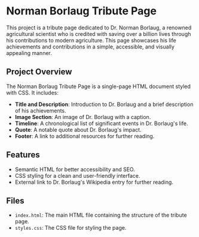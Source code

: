 # Norman Borlaug Tribute Page

This project is a tribute page dedicated to Dr. Norman Borlaug, a renowned agricultural scientist who is credited with saving over a billion lives through his contributions to modern agriculture. This page showcases his life achievements and contributions in a simple, accessible, and visually appealing manner.

## Project Overview

The Norman Borlaug Tribute Page is a single-page HTML document styled with CSS. It includes:
- **Title and Description**: Introduction to Dr. Borlaug and a brief description of his achievements.
- **Image Section**: An image of Dr. Borlaug with a caption.
- **Timeline**: A chronological list of significant events in Dr. Borlaug's life.
- **Quote**: A notable quote about Dr. Borlaug's impact.
- **Footer**: A link to additional resources for further reading.

## Features

- Semantic HTML for better accessibility and SEO.
- CSS styling for a clean and user-friendly interface.
- External link to Dr. Borlaug's Wikipedia entry for further reading.

## Files

- `index.html`: The main HTML file containing the structure of the tribute page.
- `styles.css`: The CSS file for styling the page.
